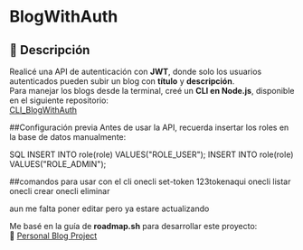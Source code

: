 # BlogWithAuth

## 📌 Descripción
Realicé una API de autenticación con **JWT**, donde solo los usuarios autenticados pueden subir un blog con **título** y **descripción**.  
Para manejar los blogs desde la terminal, creé un **CLI en Node.js**, disponible en el siguiente repositorio:  
[CLI_BlogWithAuth](https://github.com/mallquidev/CLI_BlogWithAuth)

##Configuración previa
Antes de usar la API, recuerda insertar los roles en la base de datos manualmente:  

SQL
INSERT INTO role(role) VALUES("ROLE_USER");
INSERT INTO role(role) VALUES("ROLE_ADMIN");

##comandos para usar con el cli
onecli set-token 123tokenaqui
onecli listar
onecli crear
onecli eliminar

aun me falta poner editar pero ya estare actualizando

Me basé en la guía de **roadmap.sh** para desarrollar este proyecto:  
📖 [Personal Blog Project](https://roadmap.sh/projects/personal-blog)
